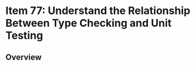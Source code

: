 # Item 77: Understand the Relationship Between Type Checking and Unit Testing

## Overview


<!-- References -->
